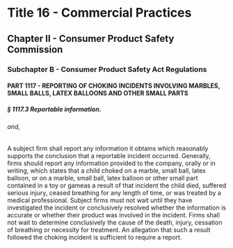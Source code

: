
# Title 16 - Commercial Practices
## Chapter II - Consumer Product Safety Commission
### Subchapter B - Consumer Product Safety Act Regulations
#### PART 1117 - REPORTING OF CHOKING INCIDENTS INVOLVING MARBLES, SMALL BALLS, LATEX BALLOONS AND OTHER SMALL PARTS
##### § 1117.3 Reportable information.
###### and,

A subject firm shall report any information it obtains which reasonably supports the conclusion that a reportable incident occurred. Generally, firms should report any information provided to the company, orally or in writing, which states that a child choked on a marble, small ball, latex balloon, or on a marble, small ball, latex balloon or other small part contained in a toy or gameas a result of that incident the child died, suffered serious injury, ceased breathing for any length of time, or was treated by a medical professional. Subject firms must not wait until they have investigated the incident or conclusively resolved whether the information is accurate or whether their product was involved in the incident. Firms shall not wait to determine conclusively the cause of the death, injury, cessation of breathing or necessity for treatment. An allegation that such a result followed the choking incident is sufficient to require a report.

